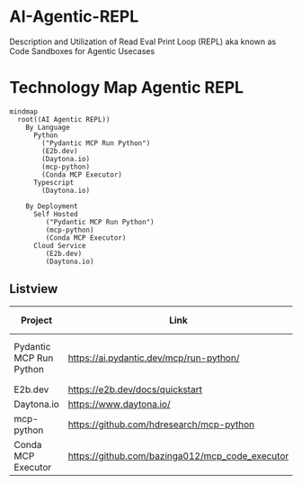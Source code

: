 # AI-Agentic-REPL
Description and Utilization of Read Eval Print Loop (REPL) aka known as Code Sandboxes for Agentic Usecases

# Technology Map Agentic REPL
```mermaid
mindmap
  root((AI Agentic REPL))
    By Language
      Python
        ("Pydantic MCP Run Python")
        (E2b.dev)
        (Daytona.io)
        (mcp-python)
        (Conda MCP Executor)
      Typescript
        (Daytona.io)
          
    By Deployment
      Self Hosted
         ("Pydantic MCP Run Python")
         (mcp-python)
         (Conda MCP Executor)
      Cloud Service
         (E2b.dev)
         (Daytona.io)
```
## Listview

| Project | Link | In this Repo |
| --------| -----| ------------ | 
| Pydantic MCP Run Python | https://ai.pydantic.dev/mcp/run-python/ | [pydantic-mcp-python-run](python/pydantic-mcp-python-run/) |
| E2b.dev | https://e2b.dev/docs/quickstart |  |
| Daytona.io | https://www.daytona.io/ |  |
| mcp-python | https://github.com/hdresearch/mcp-python ||
| Conda MCP Executor | https://github.com/bazinga012/mcp_code_executor ||
